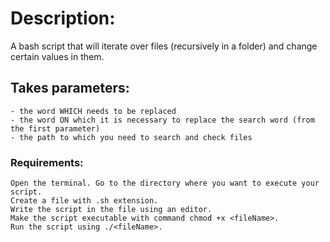 # Description:

A bash script that will iterate over files (recursively in a folder) and change certain values in them. 

## Takes parameters:

```
- the word WHICH needs to be replaced
- the word ON which it is necessary to replace the search word (from the first parameter)
- the path to which you need to search and check files
```
### Requirements:
```
Open the terminal. Go to the directory where you want to execute your script.
Create a file with .sh extension.
Write the script in the file using an editor.
Make the script executable with command chmod +x <fileName>.
Run the script using ./<fileName>.
```



